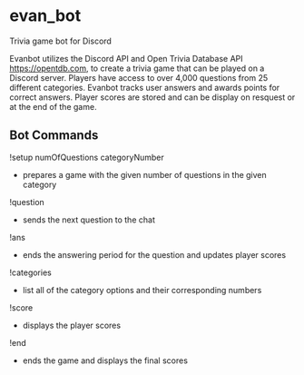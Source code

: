 # evan_bot
Trivia game bot for Discord

Evanbot utilizes the Discord API and Open Trivia Database API https://opentdb.com,
to create a trivia game that can be played on a Discord server. Players have access
to over 4,000 questions from 25 different categories. Evanbot tracks user answers and
awards points for correct answers. Player scores are stored and can be display on 
resquest or at the end of the game. 


## Bot Commands
!setup numOfQuestions categoryNumber
- prepares a game with the given number of questions in the given category

!question
- sends the next question to the chat

!ans
- ends the answering period for the question and updates player scores

!categories
- list all of the category options and their corresponding numbers

!score
- displays the player scores

!end
- ends the game and displays the final scores
